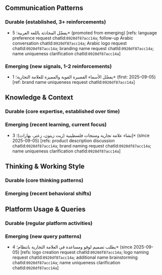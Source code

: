 ## Communication Patterns
### Durable (established, 3+ reinforcements)
- يفضّل المحادثة باللغة العربية؛ 5× (promoted from emerging) [refs: language preference request chatId:`0920df87acc14a`; follow-up Arabic conversation chatId:`0920df87acc14a`; Arabic logo request chatId:`0920df87acc14a`; branding name request chatId:`0920df87acc14a`; name uniqueness clarification chatId:`0920df87acc14a`]

### Emerging (new signals, 1-2 reinforcements)
- يفضّل الأسماء القصيرة القوية والمميزة للعلامة التجارية؛ 1× (first: 2025-09-05) [ref: brand name uniqueness request chatId:`0920df87acc14a`]

## Knowledge & Context
### Durable (core expertise, established over time)

### Emerging (recent learning, current focus)
- إنشاء علامة تجارية ومنتجات فلسطينية (زيت زيتون، زعتر، بهارات)؛ 3× (since 2025-09-05) [refs: product description discussion chatId:`0920df87acc14a`; brand naming request chatId:`0920df87acc14a`; name uniqueness clarification chatId:`0920df87acc14a`]

## Thinking & Working Style
### Durable (core thinking patterns)

### Emerging (recent behavioral shifts)

## Platform Usage & Queries
### Durable (regular platform activities)

### Emerging (new query patterns)
- يطلب تصميم لوقو ومساعدة في العلامة التجارية بانتظام؛ 4× (since 2025-09-05) [refs: logo creation request chatId:`0920df87acc14a`; logo naming request chatId:`0920df87acc14a`; additional name brainstorming chatId:`0920df87acc14a`; name uniqueness clarification chatId:`0920df87acc14a`]